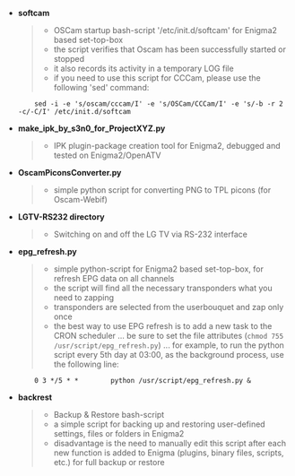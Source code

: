 + **softcam**
   > - OSCam startup bash-script '/etc/init.d/softcam' for Enigma2 based set-top-box
   > - the script verifies that Oscam has been successfully started or stopped
   > - it also records its activity in a temporary LOG file
   > - if you need to use this script for CCCam, please use the following 'sed' command:
   ``` 
       sed -i -e 's/oscam/cccam/I' -e 's/OSCam/CCCam/I' -e 's/-b -r 2 -c/-C/I' /etc/init.d/softcam
   ```
+ **make_ipk_by_s3n0_for_ProjectXYZ.py**
   > - IPK plugin-package creation tool for Enigma2, debugged and tested on Enigma2/OpenATV

+ **OscamPiconsConverter.py**
   > - simple python script for converting PNG to TPL picons (for Oscam-Webif)

+ **LGTV-RS232 directory**
   > - Switching on and off the LG TV via RS-232 interface

+ **epg_refresh.py**
   > - simple python-script for Enigma2 based set-top-box, for refresh EPG data on all channels
   > - the script will find all the necessary transponders what you need to zapping
   > - transponders are selected from the userbouquet and zap only once
   > - the best way to use EPG refresh is to add a new task to the CRON scheduler ... be sure to set the file attributes (`chmod 755 /usr/script/epg_refresh.py`) ... for example, to run the python script every 5th day at 03:00, as the background process, use the following line:
   
   ```
       0 3 */5 * *        python /usr/script/epg_refresh.py &
   ```

+ **backrest**
   > - Backup & Restore bash-script
   > - a simple script for backing up and restoring user-defined settings, files or folders in Enigma2
   > - disadvantage is the need to manually edit this script after each new function is added to Enigma (plugins, binary files, scripts, etc.) for full backup or restore
